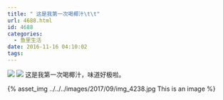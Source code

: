 ```yaml
---
title: " 这是我第一次喝椰汁\t\t"
url: 4688.html
id: 4688
categories:
  - 鱼里生活
date: 2016-11-16 04:10:02
tags:
---
```


![](../../../images/2017/09/img_4238.jpg) 
![](../../../images/2017/09/img_4241.jpg) 
这是我第一次喝椰汁，味道好极啦。

{% asset_img ../../../images/2017/09/img_4238.jpg This is an image %}